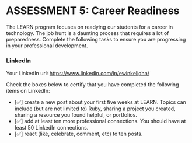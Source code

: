 # ASSESSMENT 5: Career Readiness

The LEARN program focuses on readying our students for a career in technology. The job hunt is a daunting process that requires a lot of preparedness. Complete the following tasks to ensure you are progressing in your professional development.

### LinkedIn

Your LinkedIn url: https://www.linkedin.com/in/ewinkeljohn/

Check the boxes below to certify that you have completed the following items on LinkedIn:

- [✅] create a new post about your first five weeks at LEARN. Topics can include (but are not limited to) Ruby, sharing a project you created, sharing a resource you found helpful, or portfolios.
- [✅] add at least ten more professional connections. You should have at least 50 LinkedIn connections.
- [✅] react (like, celebrate, comment, etc) to ten posts.
